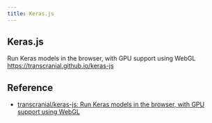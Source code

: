 ```yaml
---
title: Keras.js
---
```


## Keras.js
Run Keras models in the browser, with GPU support using WebGL https://transcranial.github.io/keras-js

## Reference
* [transcranial/keras\-js: Run Keras models in the browser, with GPU support using WebGL](https://github.com/transcranial/keras-js)
